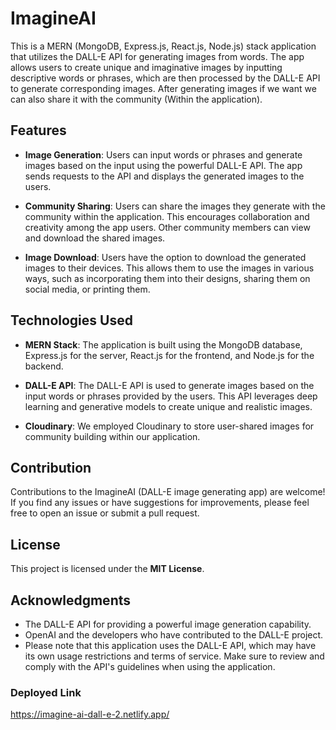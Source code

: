 # ImagineAI

This is a MERN (MongoDB, Express.js, React.js, Node.js) stack application that utilizes the DALL-E API for generating images from words. The app allows users to 
create unique and imaginative images by inputting descriptive words or phrases, which are then processed by the DALL-E API to generate corresponding images. After 
generating images if we want we can also share it with the community (Within the application). <br> 

## Features

* **Image Generation**: Users can input words or phrases and generate images based on the input using the powerful DALL-E API. The app sends requests to the API and displays the generated images to the users. <br>

* **Community Sharing**: Users can share the images they generate with the community within the application. This encourages collaboration and creativity among the app users. Other community members can view and download the shared images. <br>

* **Image Download**: Users have the option to download the generated images to their devices. This allows them to use the images in various ways, such as incorporating them into their designs, sharing them on social media, or printing them. <br>

## Technologies Used

* **MERN Stack**: The application is built using the MongoDB database, Express.js for the server, React.js for the frontend, and Node.js for the backend. <br>

* **DALL-E API**: The DALL-E API is used to generate images based on the input words or phrases provided by the users. This API leverages deep learning and generative models to create unique and realistic images. <br>

* **Cloudinary**: We employed Cloudinary to store user-shared images for community building within our application.

## Contribution

Contributions to the ImagineAI (DALL-E image generating app) are welcome! If you find any issues or have suggestions for improvements, please feel free to open an issue or submit a pull request. <br>

## License

This project is licensed under the **MIT License**.

## Acknowledgments

* The DALL-E API for providing a powerful image generation capability.
* OpenAI and the developers who have contributed to the DALL-E project.
* Please note that this application uses the DALL-E API, which may have its own usage restrictions and terms of service. Make sure to review and comply with the API's guidelines when using the application.

<!-- ### Sample Image

<img title="sample" alt="sample-img1" src="ImagineAI_1.png">
<img title="sample" alt="sample-img2" src="ImagineAI_2.png"> -->

### Deployed Link

https://imagine-ai-dall-e-2.netlify.app/
